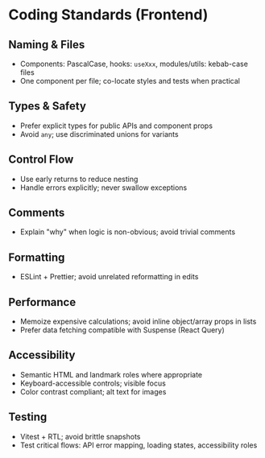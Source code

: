 # Coding Standards (Frontend)

## Naming & Files
- Components: PascalCase, hooks: `useXxx`, modules/utils: kebab-case files
- One component per file; co-locate styles and tests when practical

## Types & Safety
- Prefer explicit types for public APIs and component props
- Avoid `any`; use discriminated unions for variants

## Control Flow
- Use early returns to reduce nesting
- Handle errors explicitly; never swallow exceptions

## Comments
- Explain "why" when logic is non-obvious; avoid trivial comments

## Formatting
- ESLint + Prettier; avoid unrelated reformatting in edits

## Performance
- Memoize expensive calculations; avoid inline object/array props in lists
- Prefer data fetching compatible with Suspense (React Query)

## Accessibility
- Semantic HTML and landmark roles where appropriate
- Keyboard-accessible controls; visible focus
- Color contrast compliant; alt text for images

## Testing
- Vitest + RTL; avoid brittle snapshots
- Test critical flows: API error mapping, loading states, accessibility roles

